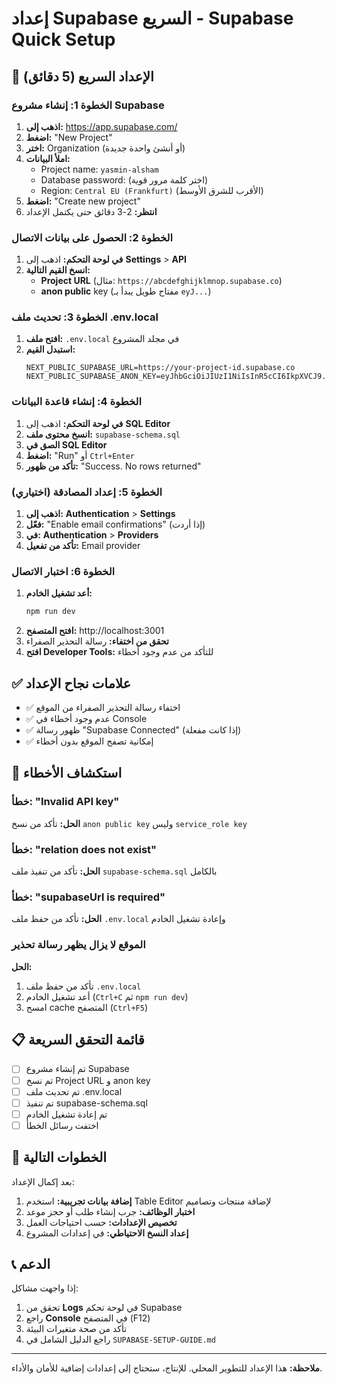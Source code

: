 # إعداد Supabase السريع - Supabase Quick Setup

## 🚀 الإعداد السريع (5 دقائق)

### الخطوة 1: إنشاء مشروع Supabase

1. **اذهب إلى:** https://app.supabase.com/
2. **اضغط:** "New Project"
3. **اختر:** Organization (أو أنشئ واحدة جديدة)
4. **املأ البيانات:**
   - Project name: `yasmin-alsham`
   - Database password: (اختر كلمة مرور قوية)
   - Region: `Central EU (Frankfurt)` (الأقرب للشرق الأوسط)
5. **اضغط:** "Create new project"
6. **انتظر:** 2-3 دقائق حتى يكتمل الإعداد

### الخطوة 2: الحصول على بيانات الاتصال

1. **في لوحة التحكم:** اذهب إلى **Settings** > **API**
2. **انسخ القيم التالية:**
   - **Project URL** (مثال: `https://abcdefghijklmnop.supabase.co`)
   - **anon public** key (مفتاح طويل يبدأ بـ `eyJ...`)

### الخطوة 3: تحديث ملف .env.local

1. **افتح ملف:** `.env.local` في مجلد المشروع
2. **استبدل القيم:**
   ```env
   NEXT_PUBLIC_SUPABASE_URL=https://your-project-id.supabase.co
   NEXT_PUBLIC_SUPABASE_ANON_KEY=eyJhbGciOiJIUzI1NiIsInR5cCI6IkpXVCJ9...
   ```

### الخطوة 4: إنشاء قاعدة البيانات

1. **في لوحة التحكم:** اذهب إلى **SQL Editor**
2. **انسخ محتوى ملف:** `supabase-schema.sql`
3. **الصق في SQL Editor**
4. **اضغط:** "Run" أو `Ctrl+Enter`
5. **تأكد من ظهور:** "Success. No rows returned"

### الخطوة 5: إعداد المصادقة (اختياري)

1. **اذهب إلى:** **Authentication** > **Settings**
2. **فعّل:** "Enable email confirmations" (إذا أردت)
3. **في:** **Authentication** > **Providers**
4. **تأكد من تفعيل:** Email provider

### الخطوة 6: اختبار الاتصال

1. **أعد تشغيل الخادم:**
   ```bash
   npm run dev
   ```
2. **افتح المتصفح:** http://localhost:3001
3. **تحقق من اختفاء:** رسالة التحذير الصفراء
4. **افتح Developer Tools:** للتأكد من عدم وجود أخطاء

## ✅ علامات نجاح الإعداد

- ✅ اختفاء رسالة التحذير الصفراء من الموقع
- ✅ عدم وجود أخطاء في Console
- ✅ ظهور رسالة "Supabase Connected" (إذا كانت مفعلة)
- ✅ إمكانية تصفح الموقع بدون أخطاء

## 🔧 استكشاف الأخطاء

### خطأ: "Invalid API key"
**الحل:** تأكد من نسخ `anon public key` وليس `service_role key`

### خطأ: "relation does not exist"
**الحل:** تأكد من تنفيذ ملف `supabase-schema.sql` بالكامل

### خطأ: "supabaseUrl is required"
**الحل:** تأكد من حفظ ملف `.env.local` وإعادة تشغيل الخادم

### الموقع لا يزال يظهر رسالة تحذير
**الحل:** 
1. تأكد من حفظ ملف `.env.local`
2. أعد تشغيل الخادم (`Ctrl+C` ثم `npm run dev`)
3. امسح cache المتصفح (`Ctrl+F5`)

## 📋 قائمة التحقق السريعة

- [ ] تم إنشاء مشروع Supabase
- [ ] تم نسخ Project URL و anon key
- [ ] تم تحديث ملف .env.local
- [ ] تم تنفيذ supabase-schema.sql
- [ ] تم إعادة تشغيل الخادم
- [ ] اختفت رسائل الخطأ

## 🎯 الخطوات التالية

بعد إكمال الإعداد:

1. **إضافة بيانات تجريبية:** استخدم Table Editor لإضافة منتجات وتصاميم
2. **اختبار الوظائف:** جرب إنشاء طلب أو حجز موعد
3. **تخصيص الإعدادات:** حسب احتياجات العمل
4. **إعداد النسخ الاحتياطي:** في إعدادات المشروع

## 📞 الدعم

إذا واجهت مشاكل:
1. تحقق من **Logs** في لوحة تحكم Supabase
2. راجع **Console** في المتصفح (F12)
3. تأكد من صحة متغيرات البيئة
4. راجع الدليل الشامل في `SUPABASE-SETUP-GUIDE.md`

---

**ملاحظة:** هذا الإعداد للتطوير المحلي. للإنتاج، ستحتاج إلى إعدادات إضافية للأمان والأداء.

